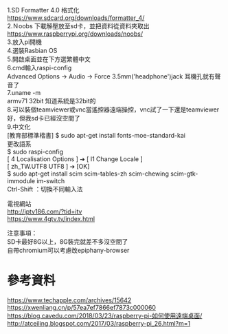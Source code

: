 
1.SD Formatter 4.0 格式化  
https://www.sdcard.org/downloads/formatter_4/  
2.Ｎoobs 下載解壓放至sd卡，並把資料從資料夾取出  
https://www.raspberrypi.org/downloads/noobs/  
3.放入pi開機  
4.選裝Rasbian OS  
5.開啟桌面並在下方選繁體中文  
6.cmd輸入raspi-config  
Advanced Options -> Audio -> Force 3.5mm('headphone')jack  耳機孔就有聲音了  
7.uname -m  
armv71 32bit  知道系統是32bit的  
8.可以裝個teamviewer或vnc當遙控器遠端操控，vnc試了一下還是teamviewer好，但我sd卡已經沒空間了   
9.中文化  
[教育部標準楷書]
$ sudo apt-get install fonts-moe-standard-kai  
更改語系  
$ sudo raspi-config  
[ 4 Localisation Options ] ➔  [  I1 Change Locale ]  
[ zh_TW.UTF8 UTF8 ]  ➔  [OK]  
$ sudo apt-get install scim scim-tables-zh scim-chewing scim-gtk-immodule im-switch  
Ctrl-Shift   ：切換不同輸入法  

電視網站  
http://iptv186.com/?tid=itv  
https://www.4gtv.tv/index.html  

注意事項：  
SD卡最好8G以上，8G裝完就差不多沒空間了  
自帶chromium可以考慮改epiphany-browser  

# 參考資料
https://www.techapple.com/archives/15642  
https://xwenliang.cn/p/57ea7ef7866ef7873c000060  
https://blog.cavedu.com/2018/03/23/raspberry-pi-如何使用遠端桌面/  
http://atceiling.blogspot.com/2017/03/raspberry-pi_26.html?m=1  
